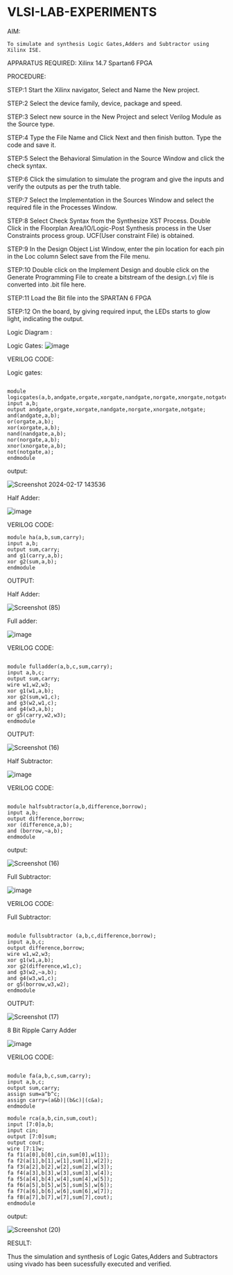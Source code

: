 # VLSI-LAB-EXPERIMENTS
AIM:

    To simulate and synthesis Logic Gates,Adders and Subtractor using Xilinx ISE.

APPARATUS REQUIRED:
    Xilinx 14.7 Spartan6 FPGA

PROCEDURE:

STEP:1 Start the Xilinx navigator, Select and Name the New project.


STEP:2 Select the device family, device, package and speed.


STEP:3 Select new source in the New Project and select Verilog Module as the Source type.


STEP:4 Type the File Name and Click Next and then finish button. Type the code and save
it.


STEP:5 Select the Behavioral Simulation in the Source Window and click the check syntax.


STEP:6 Click the simulation to simulate the program and give the inputs and verify the
outputs as per the truth table.


STEP:7 Select the Implementation in the Sources Window and select the required file in
the Processes Window.


STEP:8 Select Check Syntax from the Synthesize XST Process. Double Click in the Floorplan
Area/IO/Logic-Post Synthesis process in the User Constraints process group. UCF(User
constraint File) is obtained.


STEP:9 In the Design Object List Window, enter the pin location for each pin in the Loc
column Select save from the File menu.


STEP:10 Double click on the Implement Design and double click on the Generate
Programming File to create a bitstream of the design.(.v) file is converted into .bit file here.


STEP:11 Load the Bit file into the SPARTAN 6 FPGA



STEP:12 On the board, by giving required input, the LEDs starts to glow light, indicating
the output.



Logic Diagram :

Logic Gates:
![image](https://github.com/navaneethans/VLSI-LAB-EXPERIMENTS/assets/6987778/ee17970c-3ac9-4603-881b-88e2825f41a4)


VERILOG CODE:

Logic gates:

```

module logicgates(a,b,andgate,orgate,xorgate,nandgate,norgate,xnorgate,notgate);
input a,b;
output andgate,orgate,xorgate,nandgate,norgate,xnorgate,notgate;
and(andgate,a,b);
or(orgate,a,b);
xor(xorgate,a,b);
nand(nandgate,a,b);  
nor(norgate,a,b);
xnor(xnorgate,a,b);
not(notgate,a);
endmodule

````

output:

![Screenshot 2024-02-17 143536](https://github.com/porkodivasu/VLSI-LAB-EXP-1/assets/160757120/6f6de73b-baa6-4ebe-a420-d72cea1224e5)

Half Adder:

![image](https://github.com/navaneethans/VLSI-LAB-EXPERIMENTS/assets/6987778/0e1ecb96-0c25-4556-832b-aeeedfdfe7b9)

VERILOG CODE:

```
module ha(a,b,sum,carry);
input a,b;
output sum,carry;
and g1(carry,a,b);
xor g2(sum,a,b);
endmodule
```

OUTPUT:

Half Adder:

![Screenshot (85)](https://github.com/porkodivasu/VLSI-LAB-EXP-1/assets/160757120/88106e47-e9f7-42da-93d4-0390ee24eaa4)

Full adder:

![image](https://github.com/navaneethans/VLSI-LAB-EXPERIMENTS/assets/6987778/9bb3964c-438f-469d-a3de-c1cca6f323fb)

VERILOG CODE:

```

module fulladder(a,b,c,sum,carry);
input a,b,c;
output sum,carry;
wire w1,w2,w3;
xor g1(w1,a,b);
xor g2(sum,w1,c);
and g3(w2,w1,c);
and g4(w3,a,b);
or g5(carry,w2,w3);
endmodule

```

OUTPUT:

![Screenshot (16)](https://github.com/porkodivasu/VLSI-LAB-EXP-1/assets/160757120/18f954a4-39a2-4a4e-bf2c-696bca3fe37c)


Half Subtractor:

![image](https://github.com/navaneethans/VLSI-LAB-EXPERIMENTS/assets/6987778/731470b7-eb4e-49f8-8bb7-2994052a7184)

VERILOG CODE:


```

module halfsubtractor(a,b,difference,borrow);
input a,b;
output difference,borrow;
xor (difference,a,b);
and (borrow,~a,b);
endmodule

```
output:

![Screenshot (16)](https://github.com/porkodivasu/VLSI-LAB-EXP-1/assets/160757120/aaac5104-7808-40dc-9c78-497ac3bc82a8)


Full Subtractor:

![image](https://github.com/navaneethans/VLSI-LAB-EXPERIMENTS/assets/6987778/d66f874b-c1f2-44b3-a035-7149b56430c1)

VERILOG CODE:


Full Subtractor:

```

module fullsubtractor (a,b,c,difference,borrow);
input a,b,c;
output difference,borrow;
wire w1,w2,w3;
xor g1(w1,a,b);
xor g2(difference,w1,c);
and g3(w2,~a,b);
and g4(w3,w1,c);
or g5(borrow,w3,w2);
endmodule
```

OUTPUT:


![Screenshot (17)](https://github.com/porkodivasu/VLSI-LAB-EXP-1/assets/160757120/5805f079-c47b-4be8-b3ab-14853a679caa)


8 Bit Ripple Carry Adder

![image](https://github.com/navaneethans/VLSI-LAB-EXPERIMENTS/assets/6987778/7385a408-40a5-4203-8050-b72818622d79)

VERILOG CODE:

```

module fa(a,b,c,sum,carry);
input a,b,c;
output sum,carry;
assign sum=a^b^c;
assign carry=(a&b)|(b&c)|(c&a);
endmodule

module rca(a,b,cin,sum,cout);
input [7:0]a,b;
input cin;
output [7:0]sum;
output cout;
wire [7:1]w;
fa f1(a[0],b[0],cin,sum[0],w[1]);
fa f2(a[1],b[1],w[1],sum[1],w[2]);
fa f3(a[2],b[2],w[2],sum[2],w[3]);
fa f4(a[3],b[3],w[3],sum[3],w[4]);
fa f5(a[4],b[4],w[4],sum[4],w[5]);
fa f6(a[5],b[5],w[5],sum[5],w[6]);
fa f7(a[6],b[6],w[6],sum[6],w[7]);
fa f8(a[7],b[7],w[7],sum[7],cout);
endmodule
```

output:

![Screenshot (20)](https://github.com/porkodivasu/VLSI-LAB-EXP-1/assets/160757120/1332fb3b-130c-410f-ae99-d280dfade3f4)

RESULT:

Thus the simulation and synthesis of Logic Gates,Adders and Subtractors using
vivado has been sucessfully executed and verified.

